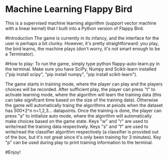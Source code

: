 # Machine Learning Flappy Bird
This is a supervised machine learning algorithm (support vector machine with a linear kernel) that I built into a Python version of Flappy Bird.

#Introduction
The game is currently in its infancy, and the interface for the user is perhaps
a bit clunky. However, it's pretty straightforward: you play, the bird learns,
the machine plays (don't worry, it's not smart enough to be a Terminator).

#How to play:
To run the game, simply type python flappy-auto-learn.py in the terminal. Make sure you have SciPy, Numpy and Scikit-learn installed ("pip install scipy", "pip install numpy", "pip install scikit-learn").

The game starts in training mode, where the player can play and the players choices will be recorded. After sufficient play, the player can press "t" to activate learning mode, where the algorithm will learn the training data (this can take signifcant time based on the size of the training data). Otherwise the game will automatically traing the algorithms at peiods when the dataset has 500*2^n n=1,2,3... datapoints. Once the training is done, the player can press "a" to initialize auto mode, where the algorithm will automatically make choices based on the game state. Keys "w" and "r" are used to write/read the training data respectively. Keys "s" and "f" are used to write/read the classifier algorithm respectively (a classifier is provided out of the box, but it's not great since it's only been training for 3 minutes). Key "p" can be used during play to print training information to the terminal.

#Enjoy!
